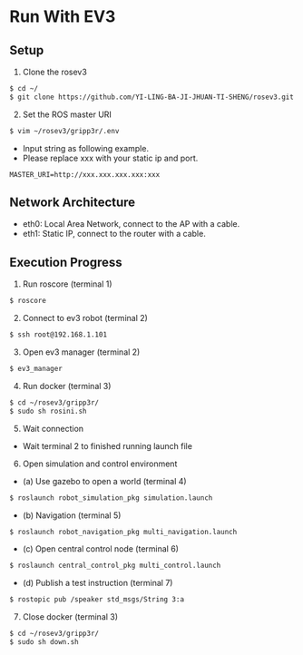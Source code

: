 # Run With EV3

## Setup

1. Clone the rosev3

```bash
$ cd ~/
$ git clone https://github.com/YI-LING-BA-JI-JHUAN-TI-SHENG/rosev3.git
```

2. Set the ROS master URI

```bash
$ vim ~/rosev3/gripp3r/.env
```

+ Input string as following example.
+ Please replace xxx with your static ip and port.

```
MASTER_URI=http://xxx.xxx.xxx.xxx:xxx
```

## Network Architecture

+ eth0: Local Area Network, connect to the AP with a cable.
+ eth1: Static IP, connect to the router with a cable.

## Execution Progress

1. Run roscore (terminal 1)

```bash
$ roscore
```

2. Connect to ev3 robot (terminal 2)

```bash
$ ssh root@192.168.1.101
```

3. Open ev3 manager (terminal 2)

```bash
$ ev3_manager
```

4. Run docker (terminal 3)

```bash
$ cd ~/rosev3/gripp3r/
$ sudo sh rosini.sh
```

5. Wait connection

+ Wait terminal 2 to finished running launch file

6. Open simulation and control environment

  + (a) Use gazebo to open a world (terminal 4)

```bash
$ roslaunch robot_simulation_pkg simulation.launch
```

  + (b) Navigation (terminal 5)

```bash
$ roslaunch robot_navigation_pkg multi_navigation.launch
```

  + (c) Open central control node (terminal 6)

```bash
$ roslaunch central_control_pkg multi_control.launch
```

  + (d) Publish a test instruction (terminal 7)

```bash
$ rostopic pub /speaker std_msgs/String 3:a
```

7. Close docker (terminal 3)

```bash
$ cd ~/rosev3/gripp3r/
$ sudo sh down.sh
```
